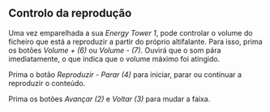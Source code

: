 ## Controlo da reprodução

Uma vez emparelhada a sua *Energy Tower 1*, pode controlar o volume do ficheiro que está a reproduzir a partir do próprio altifalante. Para isso, prima os botões *Volume + (6)* ou *Volume - (7)*. Ouvirá que o som pára imediatamente, o que indica que o volume máximo foi atingido.

Prima o botão *Reproduzir - Parar (4)* para iniciar, parar ou continuar a reproduzir o conteúdo.

Prima os botões *Avançar (2)* e *Voltar (3)* para mudar a faixa.

